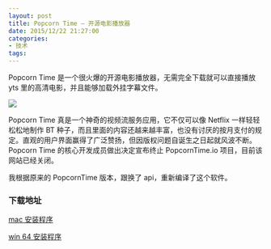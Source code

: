 ```yaml
---
layout: post
title: Popcorn Time – 开源电影播放器
date: 2015/12/22 21:27:00
categories:
- 技术
tags:
---
```


Popcorn Time 是一个很火爆的开源电影播放器，无需完全下载就可以直接播放 yts 里的高清电影，并且能够加载外挂字幕文件。

![](http://pics.naaln.com/blog/2019-01-14-060956.gif-basicBlog)

Popcorn Time 真是一个神奇的视频流服务应用，它不仅可以像 Netflix 一样轻轻松松地制作 BT 种子，而且里面的内容还越来越丰富，也没有讨厌的按月支付的规定。直观的用户界面赢得了广泛赞扬，但因版权问题自诞生之日起就风波不断。Popcorn Time 的核心开发成员做出决定宣布终止 PopcornTime.io 项目，目前该网站已经关闭。

我根据原来的 PopcornTime 版本，跟换了 api，重新编译了这个软件。

### 下载地址

[mac 安装程序](https://github.com/whyliam/Popcorn-Time-Desktop/releases/download/0.3.8-6/Popcorn-Time-0.3.8-6-Mac.dmg)

[win 64 安装程序](https://github.com/whyliam/Popcorn-Time-Desktop/releases/download/0.3.8-6/Popcorn.Time-0.3.8-6-win32-Setup.exe)
